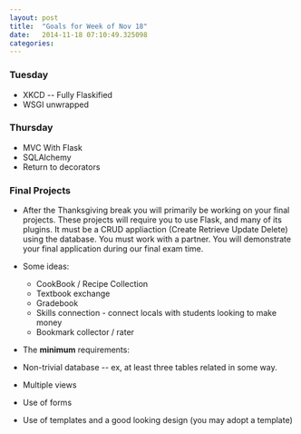 ```yaml
---
layout: post
title:  "Goals for Week of Nov 18"
date:   2014-11-18 07:10:49.325098
categories:
---
```


### Tuesday

* XKCD -- Fully Flaskified
* WSGI unwrapped

### Thursday

* MVC With Flask
* SQLAlchemy
* Return to decorators

### Final Projects

* After the Thanksgiving break you will primarily be working on your final projects.  These projects will require you to use Flask, and many of its plugins.  It must be a CRUD appliaction (Create Retrieve Update Delete) using the database.   You must work with a partner.  You will demonstrate your final application during our final exam time.

* Some ideas:
  * CookBook / Recipe Collection
  * Textbook exchange
  * Gradebook
  * Skills connection - connect locals with students looking to make money
  * Bookmark collector / rater
  
*  The **minimum** requirements:
  * Non-trivial database -- ex, at least three tables related in some way.
  * Multiple views
  * Use of forms
  * Use of templates and a good looking design (you may adopt a template)
  
